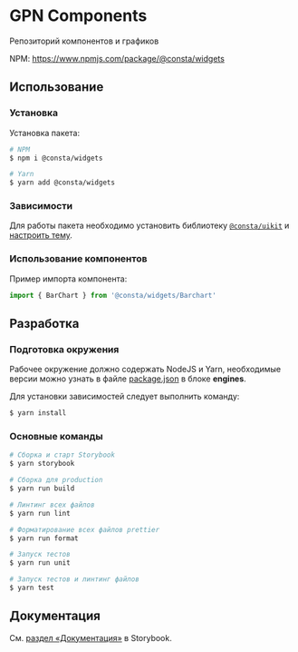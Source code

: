 # GPN Components

Репозиторий компонентов и графиков

NPM: https://www.npmjs.com/package/@consta/widgets

## Использование

### Установка

Установка пакета:

```sh
# NPM
$ npm i @consta/widgets

# Yarn
$ yarn add @consta/widgets
```

### Зависимости

Для работы пакета необходимо установить библиотеку [`@consta/uikit`](https://www.npmjs.com/package/@consta/uikit) и [настроить тему](https://consta-uikit.vercel.app/?path=/docs/components-theme--playground).

### Использование компонентов

Пример импорта компонента:

```js
import { BarChart } from '@consta/widgets/Barchart'
```

## Разработка

### Подготовка окружения

Рабочее окружение должно содержать NodeJS и Yarn, необходимые версии можно узнать в файле [package.json](./package.json) в блоке **engines**.

Для установки зависимостей следует выполнить команду:

```sh
$ yarn install
```

### Основные команды

```sh
# Сборка и старт Storybook
$ yarn storybook

# Сборка для production
$ yarn run build

# Линтинг всех файлов
$ yarn run lint

# Форматирование всех файлов prettier
$ yarn run format

# Запуск тестов
$ yarn run unit

# Запуск тестов и линтинг файлов
$ yarn test
```

## Документация

См. [раздел «Документация»](https://consta-widgets.consta.vercel.app/?path=/docs/common-develop-contributors--page) в Storybook.
